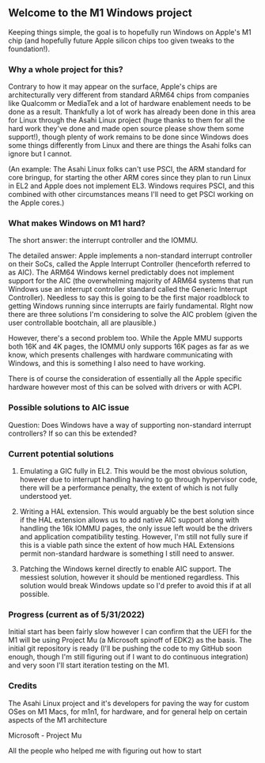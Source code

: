 ## Welcome to the M1 Windows project

Keeping things simple, the goal is to hopefully run Windows on Apple's M1 chip (and hopefully future Apple silicon chips too given tweaks to the foundation!).

### Why a whole project for this?

Contrary to how it may appear on the surface, Apple's chips are architecturally very different from standard ARM64 chips from companies like Qualcomm or MediaTek and a lot of hardware enablement needs to be done as a result. Thankfully a lot of work has already been done in this area for Linux through the Asahi Linux project (huge thanks to them for all the hard work they've done and made open source please show them some support!), though plenty of work remains to be done since Windows does some things differently from Linux and there are things the Asahi folks can ignore but I cannot.

(An example: The Asahi Linux folks can't use PSCI, the ARM standard for core bringup, for starting the other ARM cores since they plan to run Linux in EL2 and Apple does not implement EL3. Windows requires PSCI, and this combined with other circumstances means I'll need to get PSCI working on the Apple cores.)


### What makes Windows on M1 hard?

The short answer: the interrupt controller and the IOMMU.

The detailed answer: Apple implements a non-standard interrupt controller on their SoCs, called the Apple Interrupt Controller (henceforth referred to as AIC). The ARM64 Windows kernel predictably does not implement support for the AIC (the overwhelming majority of ARM64 systems that run Windows use an interrupt controller standard called the Generic Interrupt Controller). Needless to say this is going to be the first major roadblock to getting Windows running since interrupts are fairly fundamental. RIght now there are three solutions I'm considering to solve the AIC problem (given the user controllable bootchain, all are plausible.)

However, there's a second problem too. While the Apple MMU supports both 16K and 4K pages, the IOMMU only supports 16K pages as far as we know, which presents challenges with hardware communicating with Windows, and this is something I also need to have working.

There is of course the consideration of essentially all the Apple specific hardware however most of this can be solved with drivers or with ACPI.

### Possible solutions to AIC issue

Question: Does Windows have a way of supporting non-standard interrupt controllers? If so can this be extended?

### Current potential solutions

1) Emulating a GIC fully in EL2. This would be the most obvious solution, however due to interrupt handling having to go through hypervisor code, there will be a performance penalty, the extent of which is not fully understood yet.

2) Writing a HAL extension. This would arguably be the best solution since if the HAL extension allows us to add native AIC support along with handling the 16k IOMMU pages, the only issue left would be the drivers and application compatibility testing. However, I'm still not fully sure if this is a viable path since the extent of how much HAL Extensions permit non-standard hardware is something I still need to answer.

3) Patching the Windows kernel directly to enable AIC support. The messiest solution, however it should be mentioned regardless. This solution would break Windows update so I'd prefer to avoid this if at all possible.

### Progress (current as of 5/31/2022)

Initial start has been fairly slow however I can confirm that the UEFI for the M1 will be using Project Mu (a Microsoft spinoff of EDK2) as the basis. The initial git repository is ready (I'll be pushing the code to my GitHub soon enough, though I'm still figuring out if I want to do continuous integration) and very soon I'll start iteration testing on the M1.

### Credits

The Asahi Linux project and it's developers for paving the way for custom OSes on M1 Macs, for m1n1, for hardware, and for general help on certain aspects of the M1 architecture

Microsoft - Project Mu

All the people who helped me with figuring out how to start
